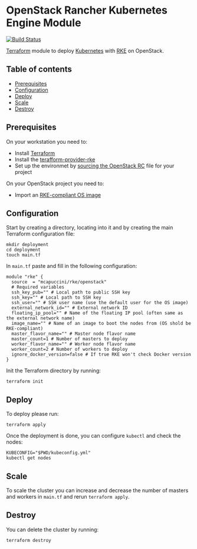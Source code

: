 # OpenStack Rancher Kubernetes Engine Module

[![Build Status](https://travis-ci.org/mcapuccini/terraform-openstack-rke.svg?branch=master)](https://travis-ci.org/mcapuccini/terraform-openstack-rke)

[Terraform](https://www.terraform.io/) module to deploy [Kubernetes](https://kubernetes.io) with [RKE](https://rancher.com/docs/rke/v0.1.x/en/) on OpenStack.

## Table of contents
- [Prerequisites](#prerequisites)
- [Configuration](#configuration)
- [Deploy](#deploy)
- [Scale](#scale)
- [Destroy](#destroy)

## Prerequisites
On your workstation you need to:

- Install [Terraform](https://www.terraform.io/)
- Install the [terafform-provider-rke](https://github.com/yamamoto-febc/terraform-provider-rke)
- Set up the environmet by [sourcing the OpenStack RC](https://docs.openstack.org/zh_CN/user-guide/common/cli-set-environment-variables-using-openstack-rc.html) file for your project

On your OpenStack project you need to:

- Import an [RKE-compliant OS image](https://rancher.com/docs/rke/v0.1.x/en/os/#operating-system)

## Configuration

Start by creating a directory, locating into it and by creating the main Terraform configuration file:

```
mkdir deployment
cd deployment
touch main.tf
```

In `main.tf` paste and fill in the following configuration:

```hcl
module "rke" {
  source  = "mcapuccini/rke/openstack"
  # Required variables
  ssh_key_pub="" # Local path to public SSH key
  ssh_key="" # Local path to SSH key
  ssh_user="" # SSH user name (use the default user for the OS image)
  external_network_id="" # External network ID
  floating_ip_pool="" # Name of the floating IP pool (often same as the external network name)
  image_name="" # Name of an image to boot the nodes from (OS shold be RKE-compliant)
  master_flavor_name="" # Master node flavor name
  master_count=1 # Number of masters to deploy
  worker_flavor_name="" # Worker node flavor name
  worker_count=2 # Number of workers to deploy
  ignore_docker_version=false # If true RKE won't check Docker version
}
```

Init the Terraform directory by running:

```
terraform init
```

## Deploy

To deploy please run:

```
terraform apply
```

Once the deployment is done, you can configure `kubectl` and check the nodes:

```
KUBECONFIG="$PWD/kubeconfig.yml"
kubectl get nodes
```

## Scale

To scale the cluster you can increase and decrease the number of masters and workers in `main.tf` and rerun `terraform apply`.

## Destroy

You can delete the cluster by running:

```
terraform destroy
```
